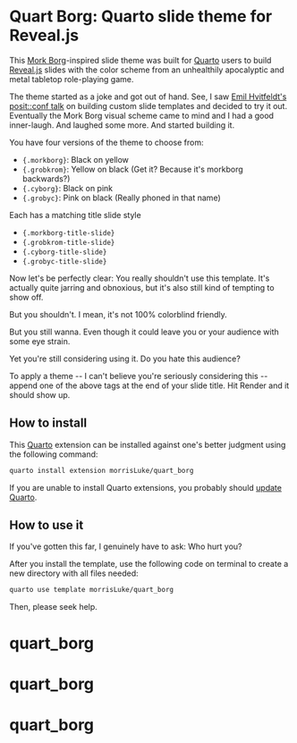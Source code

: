 # Quart Borg: Quarto slide theme for Reveal.js

This [Mork Borg](https://morkborg.com/)-inspired slide theme was built for 
[Quarto](https://quarto.org/) users to build [Reveal.js](https://revealjs.com/) 
slides with the color scheme from an unhealthily apocalyptic and metal tabletop 
role-playing game.

The theme started as a joke and got out of hand. See, I saw [Emil Hvitfeldt's 
posit::conf talk](https://emilhvitfeldt.github.io/talk-quarto-theming-positconf/#/section) 
on building custom slide templates and decided to try it out. Eventually the 
Mork Borg visual scheme came to mind and I had a good inner-laugh. And laughed 
some more. And started building it.

You have four versions of the theme to choose from:
  - `{.morkborg}`: Black on yellow
  - `{.grobkrom}`: Yellow on black (Get it? Because it's morkborg backwards?)
  - `{.cyborg}`: Black on pink
  - `{.grobyc}`: Pink on black (Really phoned in that name)

Each has a matching title slide style
  - `{.morkborg-title-slide}`
  - `{.grobkrom-title-slide}`
  - `{.cyborg-title-slide}`
  - `{.grobyc-title-slide}`

Now let's be perfectly clear: You really shouldn't use this template. It's 
actually quite jarring and obnoxious, but it's also still kind of tempting to 
show off.

But you shouldn't. I mean, it's not 100% colorblind friendly.

But you still wanna. Even though it could leave you or your audience with some 
eye strain.

Yet you're still considering using it. Do you hate this audience?

To apply a theme -- I can't believe you're seriously considering this -- append 
one of the above tags at the end of your slide title. Hit Render and it should 
show up.

## How to install

This [Quarto](https://quarto.org) extension can be installed against one's 
better judgment using the following command:

``` bash
quarto install extension morrisLuke/quart_borg
```

If you are unable to install Quarto extensions, you probably should [update Quarto](https://quarto.org/docs/get-started/).

## How to use it

If you've gotten this far, I genuinely have to ask: Who hurt you?

After you install the template, use the following code on terminal to create a
new directory with all files needed:

``` bash
quarto use template morrisLuke/quart_borg
```

Then, please seek help.
# quart_borg
# quart_borg
# quart_borg
